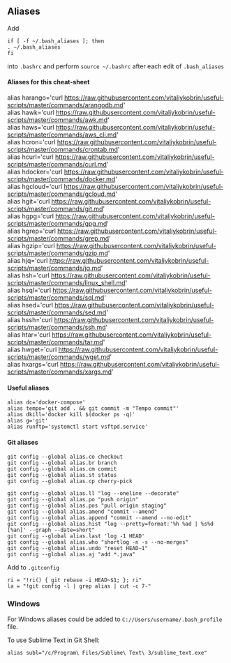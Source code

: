 ## Aliases

Add

```
if [ -f ~/.bash_aliases ]; then
. ~/.bash_aliases
fi
```

into `.bashrc` and perform `source ~/.bashrc` after each edit of `.bash_aliases`

#### Aliases for this cheat-sheet
alias harango='curl https://raw.githubusercontent.com/vitaliykobrin/useful-scripts/master/commands/arangodb.md'  
alias hawk='curl https://raw.githubusercontent.com/vitaliykobrin/useful-scripts/master/commands/awk.md'  
alias haws='curl https://raw.githubusercontent.com/vitaliykobrin/useful-scripts/master/commands/aws_cli.md'  
alias hcron='curl https://raw.githubusercontent.com/vitaliykobrin/useful-scripts/master/commands/crontab.md'  
alias hcurl='curl https://raw.githubusercontent.com/vitaliykobrin/useful-scripts/master/commands/curl.md'  
alias hdocker='curl https://raw.githubusercontent.com/vitaliykobrin/useful-scripts/master/commands/docker.md'  
alias hgcloud='curl https://raw.githubusercontent.com/vitaliykobrin/useful-scripts/master/commands/gcloud.md'  
alias hgit='curl https://raw.githubusercontent.com/vitaliykobrin/useful-scripts/master/commands/git.md'  
alias hgpg='curl https://raw.githubusercontent.com/vitaliykobrin/useful-scripts/master/commands/gpg.md'  
alias hgrep='curl https://raw.githubusercontent.com/vitaliykobrin/useful-scripts/master/commands/grep.md'  
alias hgzip='curl https://raw.githubusercontent.com/vitaliykobrin/useful-scripts/master/commands/gzip.md'  
alias hjq='curl https://raw.githubusercontent.com/vitaliykobrin/useful-scripts/master/commands/jq.md'  
alias hsh='curl https://raw.githubusercontent.com/vitaliykobrin/useful-scripts/master/commands/linux_shell.md'  
alias hsql='curl https://raw.githubusercontent.com/vitaliykobrin/useful-scripts/master/commands/sql.md'  
alias hsed='curl https://raw.githubusercontent.com/vitaliykobrin/useful-scripts/master/commands/sed.md'  
alias hssh='curl https://raw.githubusercontent.com/vitaliykobrin/useful-scripts/master/commands/ssh.md'  
alias htar='curl https://raw.githubusercontent.com/vitaliykobrin/useful-scripts/master/commands/tar.md'  
alias hwget='curl https://raw.githubusercontent.com/vitaliykobrin/useful-scripts/master/commands/wget.md'  
alias hxargs='curl https://raw.githubusercontent.com/vitaliykobrin/useful-scripts/master/commands/xargs.md'  


#### Useful aliases

```
alias dc='docker-compose'
alias tempo='git add . && git commit -m "Tempo commit"'  
alias dkill='docker kill $(docker ps -q)'
alias g='git'
alias runftp='systemctl start vsftpd.service'
```


#### Git aliases
```
git config --global alias.co checkout  
git config --global alias.br branch  
git config --global alias.cm commit  
git config --global alias.st status  
git config --global alias.cp cherry-pick  
  
git config --global alias.ll "log --oneline --decorate" 
git config --global alias.po "push origin"  
git config --global alias.pos "pull origin staging"  
git config --global alias.amend "commit --amend"  
git config --global alias.append "commit --amend --no-edit"  
git config --global alias.hist "log --pretty=format:'%h %ad | %s%d [%an]' --graph --date=short"  
git config --global alias.last 'log -1 HEAD'  
git config --global alias.who "shortlog -n -s --no-merges"  
git config --global alias.undo "reset HEAD~1"  
git config --global alias.aj "add *.java"
```  
Add to `.gitconfig`  
```
ri = "!ri() { git rebase -i HEAD~$1; }; ri"  
la = "!git config -l | grep alias | cut -c 7-"  
```

### Windows
For Windows aliases could be added to `C://Users/username/.bash_profile` file.

To use Sublime Text in Git Shell:
```
alias subl="/c/Program\ Files/Sublime\ Text\ 3/sublime_text.exe"
```
